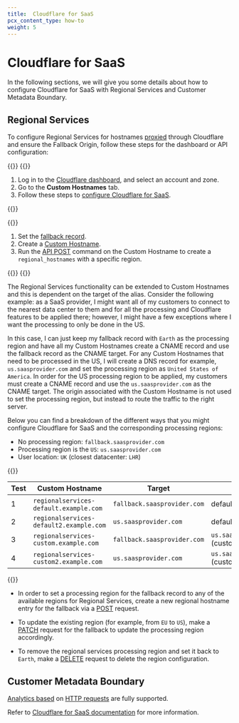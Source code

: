 ```yaml
---
title:  Cloudflare for SaaS
pcx_content_type: how-to
weight: 5
---
```


# Cloudflare for SaaS

In the following sections, we will give you some details about how to configure Cloudflare for SaaS with Regional Services and Customer Metadata Boundary.

## Regional Services

To configure Regional Services for hostnames [proxied](/dns/manage-dns-records/reference/proxied-dns-records/) through Cloudflare and ensure the Fallback Origin, follow these steps for the dashboard or API configuration:

{{<tabs labels="Dashboard | API">}}
{{<tab label="dashboard" no-code="true">}}

1. Log in to the [Cloudflare dashboard](https://dash.cloudflare.com/), and select an account and zone.
2. Go to the **Custom Hostnames** tab.
3. Follow these steps to [configure Cloudflare for SaaS](/cloudflare-for-platforms/cloudflare-for-saas/start/getting-started/).

{{</tab>}}

{{<tab label="api" no-code="true">}}

1. Set the [fallback record](/api/operations/custom-hostname-fallback-origin-for-a-zone-update-fallback-origin-for-custom-hostnames).
2. Create a [Custom Hostname](/api/operations/custom-hostname-for-a-zone-create-custom-hostname).
3. Run the [API POST](/data-localization/regional-services/get-started/#configure-regional-services-via-api) command on the Custom Hostname to create a `regional_hostnames` with a specific region.

{{</tab>}}
{{</tabs>}}

The Regional Services functionality can be extended to Custom Hostnames and this is dependent on the target of the alias. Consider the following example: as a SaaS provider, I might want all of my customers to connect to the nearest data center to them and for all the processing and Cloudflare features to be applied there; however, I might have a few exceptions where I want the processing to only be done in the US.

In this case, I can just keep my fallback record with `Earth` as the processing region and have all my Custom Hostnames create a CNAME record and use the fallback record as the CNAME target. For any Custom Hostnames that need to be processed in the US, I will create a DNS record for example, `us.saasprovider.com` and set the processing region as `United States of America`. In order for the US processing region to be applied, my customers must create a CNAME record and use the `us.saasprovider.com` as the CNAME target. The origin associated with the Custom Hostname is not used to set the processing region, but instead to route the traffic to the right server.

Below you can find a breakdown of the different ways that you might configure Cloudflare for SaaS and the corresponding processing regions:

- No processing region: `fallback.saasprovider.com`
- Processing region is the `US`: `us.saasprovider.com`
- User location: `UK` (closest datacenter: `LHR`)

{{<table-wrap>}}

| Test | Custom Hostname | Target | Origin | Location |
| --- | --- | --- | --- | --- |
| 1 | ​​`regionalservices-default.example.com` | `fallback.saasprovider.com` | default (fallback) | `LHR` |
| 2 | `regionalservices-default2.example.com` | `us.saasprovider.com` | default (fallback) | `EWR` |
| 3 | `regionalservices-custom.example.com` | `fallback.saasprovider.com` | `us.saasprovider.com` (custom) | `LHR` |
| 4 | `regionalservices-custom2.example.com` | `us.saasprovider.com` | `us.saasprovider.com` (custom) | `EWR` |

{{</table-wrap>}}

- In order to set a processing region for the fallback record to any of the available regions for Regional Services, create a new regional hostname entry for the fallback via a [POST](/data-localization/regional-services/get-started/#configure-regional-services-via-api) request. 

- To update the existing region (for example, from `EU` to `US`), make a [PATCH](/data-localization/regional-services/get-started/#configure-regional-services-via-api) request for the fallback to update the processing region accordingly. 

- To remove the regional services processing region and set it back to `Earth`, make a [DELETE](/data-localization/regional-services/get-started/#configure-regional-services-via-api) request to delete the region configuration.

## Customer Metadata Boundary

[Analytics based](/cloudflare-for-platforms/cloudflare-for-saas/hostname-analytics/) on [HTTP requests](/logs/reference/log-fields/zone/http_requests/) are fully supported.

Refer to [Cloudflare for SaaS documentation](/cloudflare-for-platforms/cloudflare-for-saas/) for more information.